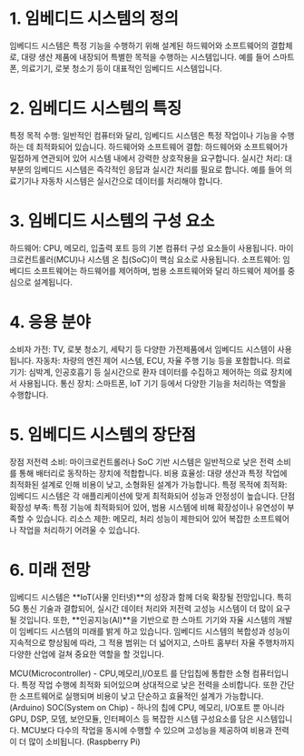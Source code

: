 # 1. 임베디드 시스템의 정의
임베디드 시스템은 특정 기능을 수행하기 위해 설계된 하드웨어와 소프트웨어의 결합체로, 대량 생산 제품에 내장되어 특별한 목적을 수행하는 시스템입니다. 예를 들어 스마트폰, 의료기기, 로봇 청소기 등이 대표적인 임베디드 시스템입니다​.

# 2. 임베디드 시스템의 특징
특정 목적 수행: 일반적인 컴퓨터와 달리, 임베디드 시스템은 특정 작업이나 기능을 수행하는 데 최적화되어 있습니다​.
하드웨어와 소프트웨어 결합: 하드웨어와 소프트웨어가 밀접하게 연관되어 있어 시스템 내에서 강력한 상호작용을 요구합니다​.
실시간 처리: 대부분의 임베디드 시스템은 즉각적인 응답과 실시간 처리를 필요로 합니다. 예를 들어 의료기기나 자동차 시스템은 실시간으로 데이터를 처리해야 합니다​.
# 3. 임베디드 시스템의 구성 요소
하드웨어: CPU, 메모리, 입출력 포트 등의 기본 컴퓨터 구성 요소들이 사용됩니다. 마이크로컨트롤러(MCU)나 시스템 온 칩(SoC)이 핵심 요소로 사용됩니다​.
소프트웨어: 임베디드 소프트웨어는 하드웨어를 제어하며, 범용 소프트웨어와 달리 하드웨어 제어를 중심으로 설계됩니다​.

# 4. 응용 분야
소비자 가전: TV, 로봇 청소기, 세탁기 등 다양한 가전제품에서 임베디드 시스템이 사용됩니다.
자동차: 차량의 엔진 제어 시스템, ECU, 자율 주행 기능 등을 포함합니다​.
의료 기기: 심박계, 인공호흡기 등 실시간으로 환자 데이터를 수집하고 제어하는 의료 장치에서 사용됩니다​.
통신 장치: 스마트폰, IoT 기기 등에서 다양한 기능을 처리하는 역할을 수행합니다​.
# 5. 임베디드 시스템의 장단점
장점
저전력 소비: 마이크로컨트롤러나 SoC 기반 시스템은 일반적으로 낮은 전력 소비를 통해 배터리로 동작하는 장치에 적합합니다.
비용 효율성: 대량 생산과 특정 작업에 최적화된 설계로 인해 비용이 낮고, 소형화된 설계가 가능합니다.
특정 목적에 최적화: 임베디드 시스템은 각 애플리케이션에 맞게 최적화되어 성능과 안정성이 높습니다​.
단점
확장성 부족: 특정 기능에 최적화되어 있어, 범용 시스템에 비해 확장성이나 유연성이 부족할 수 있습니다​.
리소스 제한: 메모리, 처리 성능이 제한되어 있어 복잡한 소프트웨어나 작업을 처리하기 어려울 수 있습니다​.
# 6. 미래 전망
임베디드 시스템은 **IoT(사물 인터넷)**의 성장과 함께 더욱 확장될 전망입니다. 특히 5G 통신 기술과 결합되어, 실시간 데이터 처리와 저전력 고성능 시스템이 더 많이 요구될 것입니다. 
또한, **인공지능(AI)**을 기반으로 한 스마트 기기와 자율 시스템의 개발이 임베디드 시스템의 미래를 밝게 하고 있습니다​.
임베디드 시스템의 복합성과 성능이 지속적으로 향상됨에 따라, 그 적용 범위는 더 넓어지고, 스마트 홈부터 자율 주행차까지 다양한 산업에 걸쳐 중요한 역할을 할 것입니다.



MCU(Microcontroller) - CPU,메모리,I/O포트 를 단입칩에 통합한 소형 컴퓨터입니다. 특정 작업 수행에 최적화 되어있으며 상대적으로 낮은 전력을 소비합니다. 또한 간단한 소프트웨어로 실행되며 비용이 낮고 단순하고 효율적인 설계가 가능합니다. (Arduino)
SOC(System on Chip) - 하나의 칩에 CPU, 메모리, I/O포트 뿐 아니라 GPU, DSP, 모뎀, 보안모듈, 인터페이스 등 복잡한 시스템 구성요소를 담은 시스템입니다. MCU보다 다수의 작업을 동시에 수행할 수 있으며 고성능을 제공하여 비용과 전력이 더 많이 소비됩니다. (Raspberry Pi)
